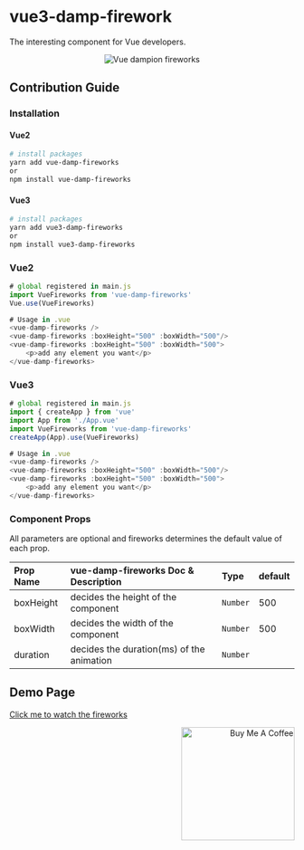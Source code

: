 # vue3-damp-firework
The interesting component for Vue developers.
<p align="center"><img src="/dampion/Vue-damp-fireworks/raw/master/public/fireworks.gif" alt="Vue dampion fireworks"></p>

## Contribution Guide

### Installation
#### Vue2
```bash
# install packages
yarn add vue-damp-fireworks
or
npm install vue-damp-fireworks
```

#### Vue3
```bash
# install packages
yarn add vue3-damp-fireworks
or
npm install vue3-damp-fireworks
```

### Vue2
```javascript
# global registered in main.js 
import VueFireworks from 'vue-damp-fireworks'
Vue.use(VueFireworks)

# Usage in .vue
<vue-damp-fireworks />
<vue-damp-fireworks :boxHeight="500" :boxWidth="500"/>
<vue-damp-fireworks :boxHeight="500" :boxWidth="500">
    <p>add any element you want</p>
</vue-damp-fireworks>
```

### Vue3
```javascript
# global registered in main.js 
import { createApp } from 'vue'
import App from './App.vue'
import VueFireworks from 'vue-damp-fireworks'
createApp(App).use(VueFireworks)

# Usage in .vue
<vue-damp-fireworks />
<vue-damp-fireworks :boxHeight="500" :boxWidth="500"/>
<vue-damp-fireworks :boxHeight="500" :boxWidth="500">
    <p>add any element you want</p>
</vue-damp-fireworks>
```

### Component Props

All parameters are optional and fireworks determines the default value of each prop.

| Prop Name       | vue-damp-fireworks Doc & Description                                                     | Type                   | default |
| :-------------- | :--------------------------------------------------------------------------------------- | :--------------------- | :------ |
| boxHeight       | decides the height of the component                                                      | `Number`               | 500     |
| boxWidth        | decides the width of the component                                                       | `Number`               | 500     |
| duration        | decides the duration(ms) of the animation                                                | `Number`               |         |


## Demo Page
[Click me to watch the fireworks](https://dampion.github.io/Vue3-damp-fireworks/)

<p align="right">
  <a href="https://www.buymeacoffee.com/dampion" target="_blank" rel="noopener noreferrer">
    <img width="200" src="https://cdn.buymeacoffee.com/buttons/v2/default-green.png" alt="Buy Me A Coffee" />
  </a>
</p>